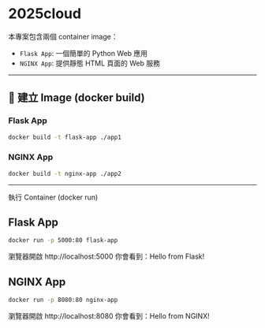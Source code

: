 # 2025cloud

本專案包含兩個 container image：
- `Flask App`: 一個簡單的 Python Web 應用
- `NGINX App`: 提供靜態 HTML 頁面的 Web 服務

---

## 🔧 建立 Image (docker build)

### Flask App
```bash
docker build -t flask-app ./app1
```

### NGINX App
```bash
docker build -t nginx-app ./app2
```
---
執行 Container (docker run)

## Flask App
```bash
docker run -p 5000:80 flask-app
```

瀏覽器開啟 http://localhost:5000
你會看到：Hello from Flask!

## NGINX App
```bash
docker run -p 8080:80 nginx-app
```

瀏覽器開啟 http://localhost:8080
你會看到：Hello from NGINX!
